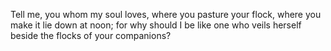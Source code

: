 Tell me, you whom my soul loves, where you pasture your flock, where you make it lie down at noon; for why should I be like one who veils herself beside the flocks of your companions?
